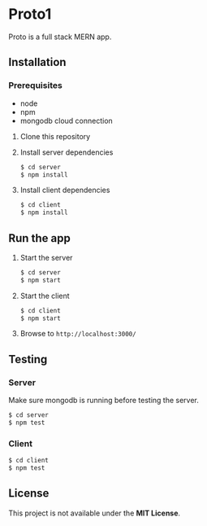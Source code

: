 # Proto1

Proto is a full stack MERN app. 

## Installation

### Prerequisites

* node
* npm
* mongodb cloud connection 

1. Clone this repository

2. Install server dependencies
    ```bash
    $ cd server
    $ npm install
    ```
3. Install client dependencies
    ```bash
    $ cd client
    $ npm install
    ```

## Run the app

1. Start the server
    ```bash
    $ cd server
    $ npm start
    ```
2. Start the client
    ```bash
    $ cd client
    $ npm start
    ```
4. Browse to `http://localhost:3000/`

## Testing

### Server
Make sure mongodb is running before testing the server.
```bash
$ cd server
$ npm test
```

### Client
```bash
$ cd client
$ npm test
```

## License

This project is not available under the **MIT License**.
